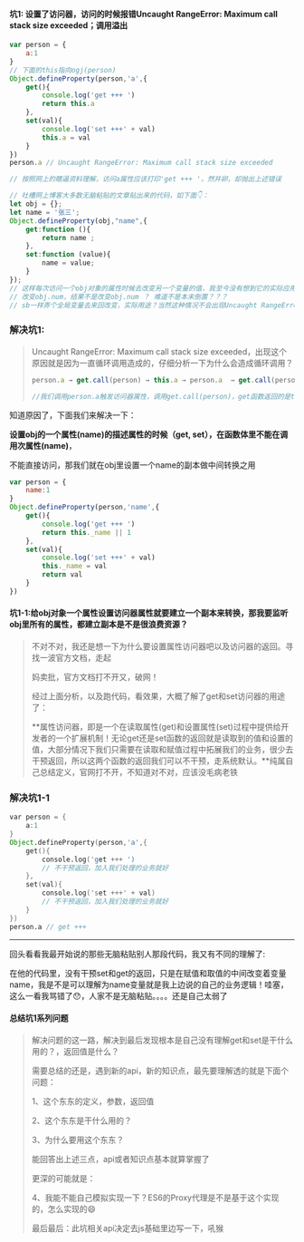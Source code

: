 #### 坑1: 设置了访问器，访问的时候报错Uncaught RangeError: Maximum call stack size exceeded；调用溢出

```javascript
var person = {
    a:1
}
// 下面的this指向ogj(person)
Object.defineProperty(person,'a',{
    get(){
		console.log('get +++ ')
        return this.a 
    },
    set(val){
        console.log('set +++' + val)
        this.a = val 
    }
})
person.a // Uncaught RangeError: Maximum call stack size exceeded

// 按照网上的瞎逼资料理解，访问a属性应该打印'get +++ '，然并卵，却抛出上述错误

// 吐槽网上博客大多数无脑粘贴的文章贴出来的代码，如下面👇：
let obj = {};
let name = '张三';
Object.defineProperty(obj,"name",{
    get:function (){
        return name ;    
    },
    set:function (value){
        name = value;
    }
});
// 这样每次访问一个obj对象的属性时候去改变另一个变量的值，我至今没有想到它的实际应用场景在哪里？
// 改变obj.num，结果不是改变obj.num ？ 难道不是本末倒置？？？
// sb一样弄个全局变量去来回改变，实际用途？当然这种情况不会出现Uncaught RangeError: Maximum call stack size exceeded这样错误

```

### 解决坑1:

> Uncaught RangeError: Maximum call stack size exceeded，出现这个原因就是因为一直循环调用造成的，仔细分析一下为什么会造成循环调用？
>
> ```javascript
> person.a → get.call(person) → this.a → person.a  → get.call(person) → this.a......
> 
> //我们调用person.a触发访问器属性，调用get.call(person)，get函数返回的是this.a即是person.a，此时又会触发get, get又会触发访问person.a,如此死循环
> ```

知道原因了，下面我们来解决一下：

**设置obj的一个属性(name)的描述属性的时候（get, set），在函数体里不能在调用次属性(name)**，

不能直接访问，那我们就在obj里设置一个name的副本做中间转换之用

```javascript
var person = {
    name:1
}
Object.defineProperty(person,'name',{
    get(){
		console.log('get +++ ')
        return this._name || 1 
    },
    set(val){
        console.log('set +++' + val)
        this._name = val 
        return val
    }
})
```

#### 坑1-1:给obj对象一个属性设置访问器属性就要建立一个副本来转换，那我要监听obj里所有的属性，都建立副本是不是很浪费资源？

> 不对不对，我还是想一下为什么要设置属性访问器吧以及访问器的返回。寻找一波官方文档，走起
>
> 妈卖批，官方文档打不开又，破网！
>
> 经过上面分析，以及跑代码，看效果，大概了解了get和set访问器的用途了：
>
> **属性访问器，即是一个在读取属性(get)和设置属性(set)过程中提供给开发者的一个扩展机制！无论get还是set函数的返回就是读取到的值和设置的值，大部分情况下我们只需要在读取和赋值过程中拓展我们的业务，很少去干预返回，所以这两个函数的返回我们可以不干预，走系统默认。**纯属自己总结定义，官网打不开，不知道对不对，应该没毛病老铁

### 解决坑1-1

```d
var person = {
    a:1
}
Object.defineProperty(person,'a',{
    get(){
		console.log('get +++ ')
        // 不干预返回，加入我们处理的业务就好
    },
    set(val){
        console.log('set +++' + val)
        // 不干预返回，加入我们处理的业务就好
    }
})
person.a // get +++

```

------

回头看看我最开始说的那些无脑粘贴别人那段代码，我又有不同的理解了:

在他的代码里，没有干预set和get的返回，只是在赋值和取值的中间改变着变量name，我是不是可以理解为name变量就是我上边说的自己的业务逻辑！哇塞，这么一看我骂错了😯，人家不是无脑粘贴。。。。还是自己太弱了



#### 总结坑1系列问题

> 解决问题的这一路，解决到最后发现根本是自己没有理解get和set是干什么用的？，返回值是什么？
>
> 需要总结的还是，遇到新的api，新的知识点，最先要理解透的就是下面个问题：
>
> 1、这个东东的定义，参数，返回值
>
> 2、这个东东是干什么用的？
>
> 3、为什么要用这个东东？
>
> 能回答出上述三点，api或者知识点基本就算掌握了
>
> 更深的可能就是：
>
> 4、我能不能自己模拟实现一下？ES6的Proxy代理是不是基于这个实现的，怎么实现的😄
>
>
> 最后最后：此坑相关api决定去js基础里边写一下，吼猴


